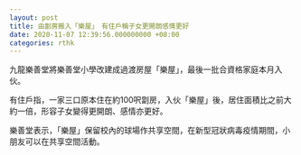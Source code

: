 ```yaml
---
layout: post
title: 由劏房搬入「樂屋」　有住戶稱子女更開朗感情更好
date: 2020-11-07 12:39:56.000000000 +08:00
categories: rthk
---
```


九龍樂善堂將樂善堂小學改建成過渡房屋「樂屋」，最後一批合資格家庭本月入伙。

有住戶指，一家三口原本住在約100呎劏房，入伙「樂屋」後，居住面積比之前大約一倍，形容子女變得更開朗、感情亦更好。

樂善堂表示，「樂屋」保留校內的球場作共享空間，在新型冠狀病毒疫情期間，小朋友可以在共享空間活動。
